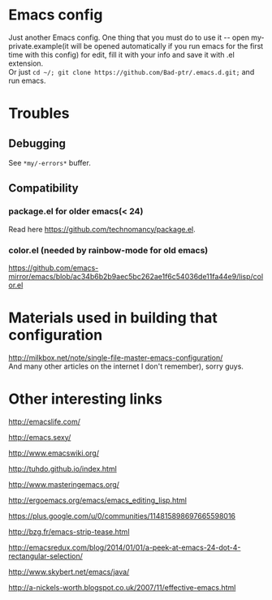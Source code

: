# Emacs config  
Just another Emacs config. One thing that you must do to use it -- open my-private.example(it will be opened automatically if you run emacs for the first time with this config) for edit, fill it with your info and save it with .el extension.  
Or just `cd ~/; git clone https://github.com/Bad-ptr/.emacs.d.git;` and run emacs.  

# Troubles  

## Debugging  
See `*my/-errors*` buffer.

## Compatibility  

### package.el for older emacs(< 24)  
Read here https://github.com/technomancy/package.el.

### color.el (needed by rainbow-mode for old emacs)  
https://github.com/emacs-mirror/emacs/blob/ac34b6b2b9aec5bc262ae1f6c54036de11fa44e9/lisp/color.el

# Materials used in building that configuration  
http://milkbox.net/note/single-file-master-emacs-configuration/  
And many other articles on the internet I don't remember), sorry guys.  

# Other interesting links  
http://emacslife.com/

http://emacs.sexy/

http://www.emacswiki.org/

http://tuhdo.github.io/index.html

http://www.masteringemacs.org/

http://ergoemacs.org/emacs/emacs_editing_lisp.html

https://plus.google.com/u/0/communities/114815898697665598016

http://bzg.fr/emacs-strip-tease.html

http://emacsredux.com/blog/2014/01/01/a-peek-at-emacs-24-dot-4-rectangular-selection/

http://www.skybert.net/emacs/java/

http://a-nickels-worth.blogspot.co.uk/2007/11/effective-emacs.html
